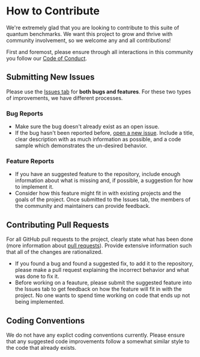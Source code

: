 # How to Contribute

We're extremely glad that you are looking to contribute to this suite of quantum benchmarks. We want this project to grow and thrive with community involvement, so we welcome any and all contributions! 

First and foremost, please ensure through all interactions in this community you follow our [Code of Conduct](./CODE_OF_CONDUCT.md).

## Submitting New Issues

Please use the [Issues tab](https://github.com/SRI-International/QC-App-Oriented-Benchmarks/issues) for **both bugs and features**. For these two types of improvements, we have different processes.

### Bug Reports

- Make sure the bug doesn't already exist as an open issue.
- If the bug hasn't been reported before, [open a new issue](https://github.com/SRI-International/QC-App-Oriented-Benchmarks/issues/new). Include a title, clear description with as much information as possible, and a code sample which demonstrates the un-desired behavior.

### Feature Reports

- If you have an suggested feature to the repository, include enough information about what is missing and, if possible, a suggestion for how to implement it.
- Consider how this feature might fit in with existing projects and the goals of the project. Once submitted to the Issues tab, the members of the community and maintainers can provide feedback. 

## Contributing Pull Requests

For all GitHub pull requests to the project, clearly state what has been done (more information about [pull requests](https://docs.github.com/en/github/collaborating-with-pull-requests/proposing-changes-to-your-work-with-pull-requests/about-pull-requests)). Provide extensive information such that all of the changes are rationalized. 

- If you found a bug and found a suggested fix, to add it to the repository, please make a pull request explaining the incorrect behavior and what was done to fix it.
- Before working on a feauture, please submit the suggested feature into the Issues tab to get feedback on how the feature will fit in with the project. No one wants to spend time working on code that ends up not being implemented.

## Coding Conventions

We do not have any explict coding conventions currently. Please ensure that any suggested code improvements follow a somewhat similar style to the code that already exists.